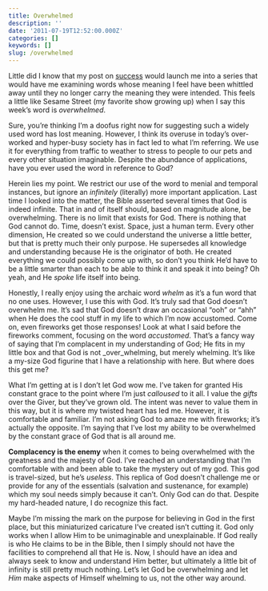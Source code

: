 ```yaml
---
title: Overwhelmed
description: ''
date: '2011-07-19T12:52:00.000Z'
categories: []
keywords: []
slug: /overwhelmed
---
```


Little did I know that my post on [success](http://104.193.143.57/~waywar13/ce/2011/07/12/enough/) would launch me into a series that would have me examining words whose meaning I feel have been whittled away until they no longer carry the meaning they were intended. This feels a little like Sesame Street (my favorite show growing up) when I say this week’s word is _overwhelmed_.

Sure, you’re thinking I’m a doofus right now for suggesting such a widely used word has lost meaning. However, I think its overuse in today’s over-worked and hyper-busy society has in fact led to what I’m referring. We use it for everything from traffic to weather to stress to people to our pets and every other situation imaginable. Despite the abundance of applications, have you ever used the word in reference to God?

Herein lies my point. We restrict our use of the word to menial and temporal instances, but ignore an _infinitely_ (literally) more important application. Last time I looked into the matter, the Bible asserted several times that God is indeed infinite. That in and of itself should, based on magnitude alone, be overwhelming. There is no limit that exists for God. There is nothing that God cannot do. Time, doesn’t exist. Space, just a human term. Every other dimension, He created so we could understand the universe a little better, but that is pretty much their only purpose. He supersedes all knowledge and understanding because He is the originator of both. He created everything we could possibly come up with, so don’t you think He’d have to be a little smarter than each to be able to think it and speak it into being? Oh yeah, and He _spoke_ life itself into being.

Honestly, I really enjoy using the archaic word _whelm_ as it’s a fun word that no one uses. However, I use this with God. It’s truly sad that God doesn’t overwhelm me. It’s sad that God doesn’t draw an occasional “ooh” or “ahh” when He does the cool stuff in my life to which I’m now accustomed. Come on, even fireworks get those responses! Look at what I said before the fireworks comment, focusing on the word _accustomed_. That’s a fancy way of saying that I’m complacent in my understanding of God; He fits in my little box and that God is not _over_whelming, but merely whelming. It’s like a my-size God figurine that I have a relationship with here. But where does this get me?

What I’m getting at is I don’t let God wow me. I’ve taken for granted His constant grace to the point where I’m just _calloused_ to it all. I value the _gifts_ over the Giver, but they’ve grown old. The intent was never to value them in this way, but it is where my twisted heart has led me. However, it is comfortable and familiar. I’m not asking God to amaze me with fireworks; it’s actually the opposite. I’m saying that I’ve lost my ability to be overwhelmed by the constant grace of God that is all around me.

**Complacency is the enemy** when it comes to being overwhelmed with the greatness and the majesty of God. I’ve reached an understanding that I’m comfortable with and been able to take the mystery out of my god. This god is travel-sized, but he’s _useless_. This replica of God doesn’t challenge me or provide for any of the essentials (salvation and sustenance, for example) which my soul needs simply because it can’t. Only God can do that. Despite my hard-headed nature, I do recognize this fact.

Maybe I’m missing the mark on the purpose for believing in God in the first place, but this miniaturized caricature I’ve created isn’t cutting it. God only works when I allow Him to be unimaginable and unexplainable. If God really is who He claims to be in the Bible, then I simply should not have the facilities to comprehend all that He is. Now, I should have an idea and always seek to know and understand Him better, but ultimately a little bit of infinity is still pretty much nothing. Let’s let God be overwhelming and let _Him_ make aspects of Himself whelming to us, not the other way around.